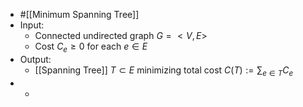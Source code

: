 - #[[Minimum Spanning Tree]]
- Input:
	- Connected undirected graph $G=<V,E>$
	- Cost $C_e \ge 0$ for each $e \in E$
- Output:
	- [[Spanning Tree]] $T \subset E$ minimizing total cost $C(T)  := \sum_{e \in T} C_e$
-
	-